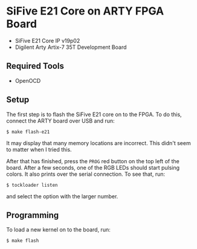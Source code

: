 SiFive E21 Core on ARTY FPGA Board
=================

- SiFive E21 Core IP v19p02
- Digilent Arty Artix-7 35T Development Board


Required Tools
--------------

- OpenOCD


Setup
-----

The first step is to flash the SiFive E21 core on to the FPGA. To do this,
connect the ARTY board over USB and run:

```
$ make flash-e21
```

It may display that many memory locations are incorrect. This didn't seem
to matter when I tried this.

After that has finished, press the `PROG` red button on the top left of the
board. After a few seconds, one of the RGB LEDs should start pulsing colors.
It also prints over the serial connection. To see that, run:

```
$ tockloader listen
```

and select the option with the larger number.


Programming
-----------

To load a new kernel on to the board, run:

```
$ make flash
```

